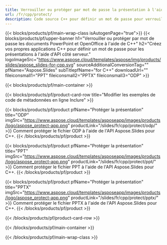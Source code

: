 ```yaml
---
title: Verrouiller ou protéger par mot de passe la présentation à l'aide de C++
url: /fr/cpp/protect/
description: Code source C++ pour définir un mot de passe pour verrouiller la présentation
---
```


{{< blocks/products/pf/main-wrap-class isAutogenPage="true">}}
{{< blocks/products/pf/upper-banner h1="Verrouiller ou protéger par mot de passe les documents PowerPoint et OpenOffice à l'aide de C++" h2="Créez vos propres applications C++ pour définir un mot de passe pour les présentations à l'aide d'API côté serveur." logoImageSrc="https://www.aspose.cloud/templates/aspose/img/products/slides/aspose_slides-for-cpp.svg" sourceAdditionalConversionTag="" pfName="Aspose.Slides" subTitlepfName="for C++" downloadUrl="" fileiconsmall1="PPT" fileiconsmall2="PPTX" fileiconsmall3="ODP" >}}

{{< blocks/products/pf/main-container >}}

{{< blocks/products/pf/product-card-row title="Modifier les exemples de code de métadonnées en ligne Inclure" >}}

{{< blocks/products/pf/product pfName="Protéger la présentation" title="ODP" imgSrc="https://www.aspose.cloud/templates/asposeapp/images/products/logo/aspose_protect-app.png" productLink="/slides/fr/cpp/protect/odp/" >}}
Comment protéger le fichier ODP à l'aide de l'API Aspose.Slides pour C++.
{{< /blocks/products/pf/product >}}

{{< blocks/products/pf/product pfName="Protéger la présentation" title="PPT" imgSrc="https://www.aspose.cloud/templates/asposeapp/images/products/logo/aspose_protect-app.png" productLink="/slides/fr/cpp/protect/ppt/" >}}
Comment protéger le fichier PPT à l'aide de l'API Aspose.Slides pour C++.
{{< /blocks/products/pf/product >}}

{{< blocks/products/pf/product pfName="Protéger la présentation" title="PPTX" imgSrc="https://www.aspose.cloud/templates/asposeapp/images/products/logo/aspose_protect-app.png" productLink="/slides/fr/cpp/protect/pptx/" >}}
Comment protéger le fichier PPTX à l'aide de l'API Aspose.Slides pour C++.
{{< /blocks/products/pf/product >}}



{{< /blocks/products/pf/product-card-row >}}

{{< /blocks/products/pf/main-container >}}
    
{{< /blocks/products/pf/main-wrap-class >}}